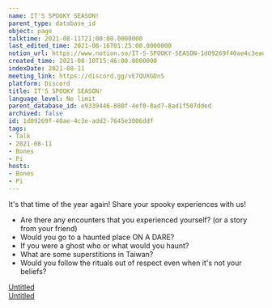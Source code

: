 ```yaml
---
name: IT'S SPOOKY SEASON!
parent_type: database_id
object: page
talktime: 2021-08-11T21:00:00.0000000
last_edited_time: 2021-08-16T01:25:00.0000000
notion_url: https://www.notion.so/IT-S-SPOOKY-SEASON-1d09269f40ae4c3eadd27645e3006ddf
created_time: 2021-08-10T15:46:00.0000000
indexDate: 2021-08-11
meeting_link: https://discord.gg/vE7QUXGDnS
platform: Discord
title: IT'S SPOOKY SEASON!
language_level: No limit
parent_database_id: e9339446-880f-4ef0-8ad7-8ad1f507dded
archived: false
id: 1d09269f-40ae-4c3e-add2-7645e3006ddf
tags:
- Talk
- 2021-08-11
- Bones
- Pi
hosts:
- Bones
- Pi
---
```


It's that time of the year again! Share your spooky experiences with us!
   - Are there any encounters that you experienced yourself? (or a story from your friend)
   - Would you go to a haunted place ON A
  DARE?
   - If you were a ghost who or what would you haunt?
   - What are some superstitions in Taiwan?
   - Would you follow the rituals out of respect even when it's not your beliefs?


[Untitled](https://www.notion.so/12c4a9e645d54aefa860b5f927a0b220)   
[Untitled](https://www.notion.so/482e61b02b9c4456b2b4fe86bb7544c6)   







